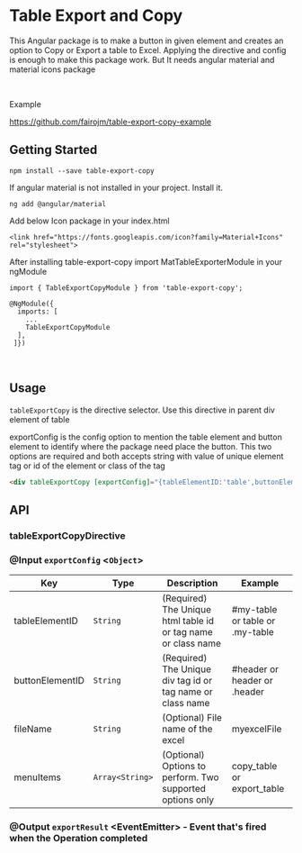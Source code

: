 # Table Export and Copy 

This Angular package is to make a button in given element and creates an option to Copy or Export a table to Excel. Applying the directive and config is enough to make this package work. But It needs angular material and material icons package

&nbsp;

Example

https://github.com/fairojm/table-export-copy-example


## Getting Started

```
npm install --save table-export-copy
```

If angular material is not installed in your project. Install it.
```
ng add @angular/material
```
Add below Icon package in your index.html
```
<link href="https://fonts.googleapis.com/icon?family=Material+Icons" rel="stylesheet">
```

After installing table-export-copy import MatTableExporterModule in your ngModule
```
import { TableExportCopyModule } from 'table-export-copy';
```
```
@NgModule({
  imports: [
    ...
    TableExportCopyModule
  ],
 ]})
```

&nbsp;

## Usage

`tableExportCopy` is the directive selector. Use this directive in parent div element of table

exportConfig is the config option to mention the table element and button element to identify where the package need place the button. This two options are required and both accepts string with value of unique element tag or id of the element or class of the tag

```html
<div tableExportCopy [exportConfig]="{tableElementID:'table',buttonElementID:'.header'}">
```

## API

### tableExportCopyDirective

### @Input ```exportConfig``` <`Object`>

| Key | Type | Description | Example |
| --- | --- | --- | --- |
| tableElementID | `String` | (Required) The Unique html table id or tag name or class name | #my-table or table or .my-table |
| buttonElementID | `String` | (Required) The Unique div tag id or tag name or class name | #header or header or .header |
| fileName | `String` | (Optional) File name of the excel | myexcelFile |
| menuItems | `Array<String>` | (Optional) Options to perform. Two supported options only | copy_table or export_table |

### @Output ```exportResult``` <EventEmitter<void>> - Event that's fired when the Operation completed

&nbsp;&nbsp;


